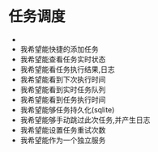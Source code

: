 # 任务调度

- 
- 我希望能快捷的添加任务
- 我希望能查看任务实时状态
- 我希望能看任务执行结果,日志
- 我希望能看到下次执行时间
- 我希望能看到实时任务队列
- 我希望能看到任务执行时间
- 我希望能够任务持久化(sqlite)
- 我希望能够手动跳过此次任务,并产生日志
- 我希望能设置任务重试次数
- 我希望能作为一个独立服务